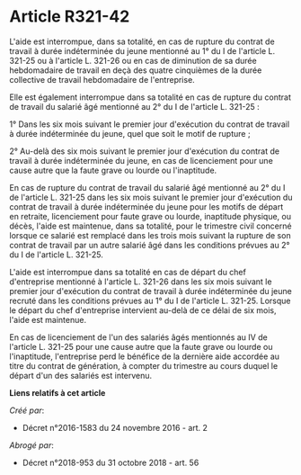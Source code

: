 # Article R321-42

L'aide est interrompue, dans sa totalité, en cas de rupture du contrat de travail à durée indéterminée du jeune mentionné au
1° du I de l'article L. 321-25 ou à l'article L. 321-26 ou en cas de diminution de sa durée hebdomadaire de travail en deçà
des quatre cinquièmes de la durée collective de travail hebdomadaire de l'entreprise.

Elle est également interrompue dans sa totalité en cas de rupture du contrat de travail du salarié âgé mentionné au 2° du I
de l'article L. 321-25 :

1° Dans les six mois suivant le premier jour d'exécution du contrat de travail à durée indéterminée du jeune, quel que soit
le motif de rupture ;

2° Au-delà des six mois suivant le premier jour d'exécution du contrat de travail à durée indéterminée du jeune, en cas de
licenciement pour une cause autre que la faute grave ou lourde ou l'inaptitude.

En cas de rupture du contrat de travail du salarié âgé mentionné au 2° du I de l'article L. 321-25 dans les six mois suivant
le premier jour d'exécution du contrat de travail à durée indéterminée du jeune pour les motifs de départ en retraite,
licenciement pour faute grave ou lourde, inaptitude physique, ou décès, l'aide est maintenue, dans sa totalité, pour le
trimestre civil concerné lorsque ce salarié est remplacé dans les trois mois suivant la rupture de son contrat de travail par
un autre salarié âgé dans les conditions prévues au 2° du I de l'article L. 321-25.

L'aide est interrompue dans sa totalité en cas de départ du chef d'entreprise mentionné à l'article L. 321-26 dans les six
mois suivant le premier jour d'exécution du contrat de travail à durée indéterminée du jeune recruté dans les conditions
prévues au 1° du I de l'article L. 321-25. Lorsque le départ du chef d'entreprise intervient au-delà de ce délai de six mois,
l'aide est maintenue.

En cas de licenciement de l'un des salariés âgés mentionnés au IV de l'article L. 321-25 pour une cause autre que la faute
grave ou lourde ou l'inaptitude, l'entreprise perd le bénéfice de la dernière aide accordée au titre du contrat de
génération, à compter du trimestre au cours duquel le départ d'un des salariés est intervenu.

**Liens relatifs à cet article**

_Créé par_:

  - Décret n°2016-1583 du 24 novembre 2016 - art. 2

_Abrogé par_:

  - Décret n°2018-953 du 31 octobre 2018 - art. 56
